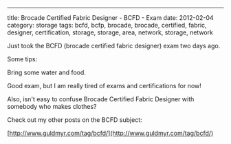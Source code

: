 ---
title: Brocade Certified Fabric Designer - BCFD - Exam
date: 2012-02-04
category: storage
tags: bcfd, bcfp, brocade, brocade, certified, fabric, designer, certification, storage, storage, area, network, storage, network

Just took the BCFD (brocade certified fabric designer) exam two days ago.

Some tips:

Bring some water and food.

Good exam, but I am really tired of exams and certifications for now!

Also, isn't easy to confuse Brocade Certified Fabric Designer with somebody who makes clothes?

Check out my other posts on the BCFD subject:

[http://www.guldmyr.com/tag/bcfd/](http://www.guldmyr.com/tag/bcfd/)
